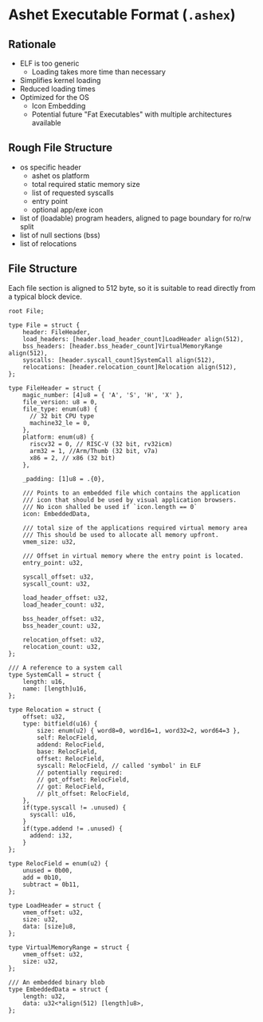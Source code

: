 # Ashet Executable Format (`.ashex`)

## Rationale

- ELF is too generic
  - Loading takes more time than necessary
- Simplifies kernel loading
- Reduced loading times
- Optimized for the OS
  - Icon Embedding
  - Potential future "Fat Executables" with multiple architectures available

## Rough File Structure

- os specific header
  - ashet os platform
  - total required static memory size
  - list of requested syscalls
  - entry point
  - optional app/exe icon
- list of (loadable) program headers, aligned to page boundary for ro/rw split
- list of null sections (bss)
- list of relocations

## File Structure

Each file section is aligned to 512 byte, so it is suitable to read directly from a
typical block device.

```zig
root File;

type File = struct {
    header: FileHeader,
    load_headers: [header.load_header_count]LoadHeader align(512),
    bss_headers: [header.bss_header_count]VirtualMemoryRange align(512),
    syscalls: [header.syscall_count]SystemCall align(512),
    relocations: [header.relocation_count]Relocation align(512),
};

type FileHeader = struct {
    magic_number: [4]u8 = { 'A', 'S', 'H', 'X' },
    file_version: u8 = 0,
    file_type: enum(u8) {
      // 32 bit CPU type
      machine32_le = 0,
    },
    platform: enum(u8) {
      riscv32 = 0, // RISC-V (32 bit, rv32icm)
      arm32 = 1, //Arm/Thumb (32 bit, v7a)
      x86 = 2, // x86 (32 bit)
    },

    _padding: [1]u8 = .{0},

    /// Points to an embedded file which contains the application
    /// icon that should be used by visual application browsers.
    /// No icon shalled be used if `icon.length == 0`
    icon: EmbeddedData,

    /// total size of the applications required virtual memory area
    /// This should be used to allocate all memory upfront.
    vmem_size: u32,

    /// Offset in virtual memory where the entry point is located.
    entry_point: u32,

    syscall_offset: u32,
    syscall_count: u32,

    load_header_offset: u32,
    load_header_count: u32,
    
    bss_header_offset: u32,
    bss_header_count: u32,
    
    relocation_offset: u32,
    relocation_count: u32,
};

/// A reference to a system call 
type SystemCall = struct {
    length: u16,
    name: [length]u16,
};

type Relocation = struct {
    offset: u32,
    type: bitfield(u16) {
        size: enum(u2) { word8=0, word16=1, word32=2, word64=3 },
        self: RelocField,
        addend: RelocField,
        base: RelocField,
        offset: RelocField,
        syscall: RelocField, // called 'symbol' in ELF
        // potentially required:
        // got_offset: RelocField,
        // got: RelocField,
        // plt_offset: RelocField,
    },
    if(type.syscall != .unused) {
      syscall: u16,
    }
    if(type.addend != .unused) {
      addend: i32,
    }
};

type RelocField = enum(u2) {
    unused = 0b00,
    add = 0b10,
    subtract = 0b11,
};

type LoadHeader = struct {
    vmem_offset: u32,
    size: u32,
    data: [size]u8,
};

type VirtualMemoryRange = struct {
    vmem_offset: u32,
    size: u32,
};

/// An embedded binary blob
type EmbeddedData = struct {
    length: u32,
    data: u32<*align(512) [length]u8>,
};
```
